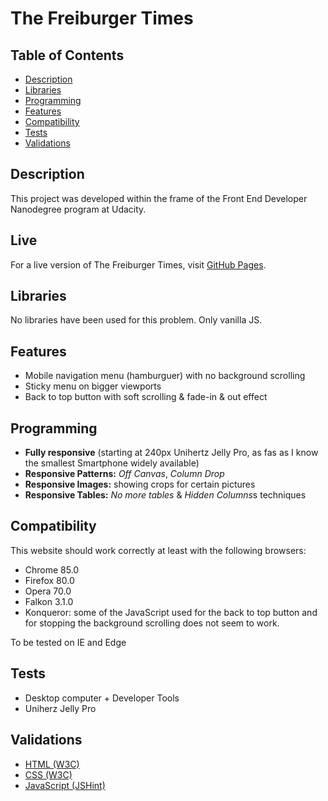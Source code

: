# The Freiburger Times

## Table of Contents
- [Description](#description)
- [Libraries](#libraries)
- [Programming](#programming)
- [Features](#features)
- [Compatibility](#compatibility)
- [Tests](#tests)
- [Validations](#validations)

## Description
This project was developed within the frame of the Front End Developer Nanodegree program at Udacity.

## Live

For a live version of The Freiburger Times, visit [GitHub Pages](https://vibueno.github.io/thefreiburgertimes).

## Libraries
No libraries have been used for this problem. Only vanilla JS.

## Features
* Mobile navigation menu (hamburguer) with no background scrolling
* Sticky menu on bigger viewports
* Back to top button with soft scrolling & fade-in & out effect

## Programming
* **Fully responsive** (starting at 240px Unihertz Jelly Pro, as fas as I know the smallest Smartphone widely available)
* **Responsive Patterns:** *Off Canvas*, *Column Drop*
* **Responsive Images:** showing crops for certain pictures
* **Responsive Tables:** *No more tables* & *Hidden Columns*s techniques

## Compatibility
This website should work correctly at least with the following browsers:
* Chrome 85.0
* Firefox 80.0
* Opera 70.0
* Falkon 3.1.0
* Konqueror: some of the JavaScript used for the back to top button and for stopping the background scrolling does not seem to work.

To be tested on IE and Edge

## Tests
* Desktop computer + Developer Tools
* Uniherz Jelly Pro

## Validations
* [HTML (W3C)](https://validator.w3.org)
* [CSS (W3C)](https://jigsaw.w3.org/css-validator)
* [JavaScript (JSHint)](https://jshint.com)